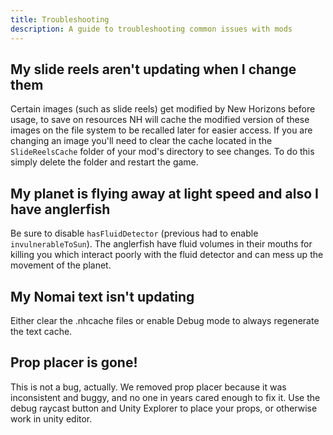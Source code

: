 ```yaml
---
title: Troubleshooting
description: A guide to troubleshooting common issues with mods
---
```


## My slide reels aren't updating when I change them

Certain images (such as slide reels) get modified by New Horizons before usage, to save on resources NH will cache
the modified version of these images on the file system to be recalled later for easier access. If you are changing
an image you'll need to clear the cache located in the `SlideReelsCache` folder of your mod's directory to see changes. To do this simply delete the folder and restart the game.

## My planet is flying away at light speed and also I have anglerfish

Be sure to disable `hasFluidDetector` (previous had to enable `invulnerableToSun`). The anglerfish have fluid volumes in their mouths for killing you
which interact poorly with the fluid detector and can mess up the movement of the planet.

## My Nomai text isn't updating

Either clear the .nhcache files or enable Debug mode to always regenerate the text cache.

## Prop placer is gone!
This is not a bug, actually. We removed prop placer because it was inconsistent and buggy, and no one in years cared enough to fix it.
Use the debug raycast button and Unity Explorer to place your props, or otherwise work in unity editor.
